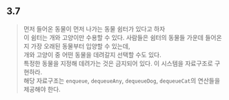 ## 3.7  

> 먼저 들어온 동물이 먼저 나가는 동물 쉼터가 있다고 하자  
> 이 쉼터는 개와 고양이만 수용할 수 있다. 
> 사람들은 쉼터의 동물들 가운데 들어온 지 가장 오래된 동물부터 입양할 수 있는데,  
> 개와 고양이 중 어떤 동물을 데려갈지 선택할 수도 있다.    
> 특정한 동물을 지정해 데려가는 것은 금지되어 있다.  이 시스템을 자료구조로 구현하라.  
> 해당 자료구조는 `enqueue`, `dequeueAny`, `dequeueDog`, `dequeueCat`의 연산들을 제공해야 한다.    
